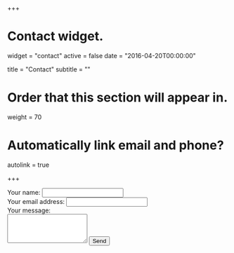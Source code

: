 +++
# Contact widget.
widget = "contact"
active = false
date = "2016-04-20T00:00:00"

title = "Contact"
subtitle = ""

# Order that this section will appear in.
weight = 70

# Automatically link email and phone?
autolink = true

+++

<form action="https://formspree.io/james.mock@my.unthsc.edu" method="POST">
  <label for="name">Your name: </label>
  <input type="text" name="name" required="required" placeholder=""><br>
  <label for="email">Your email address: </label>
  <input type="email" name="_replyto" required="required" placeholder=""><br>
  <label for="message">Your message: </label><br>
  <textarea rows="4" name="message" id="message" required="required" class="form-control" placeholder=""></textarea>
  <input type="hidden" name="_next" value="/html/thanks.html" />
  <input type="submit" value="Send" name="submit" class="btn btn-primary btn-outline">
  <input type="hidden" name="_subject" value="Website message" />
  <input type="text" name="_gotcha" style="display:none" />
</form>